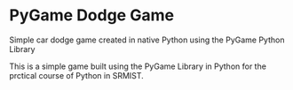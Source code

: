 # PyGame Dodge Game
 Simple car dodge game created in native Python using the PyGame Python Library


This is a simple game built using the PyGame Library in Python for the prctical course of Python in SRMIST.